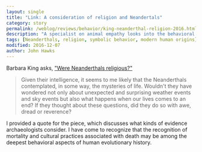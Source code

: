 ```yaml
---
layout: single
title: "Link: A consideration of religion and Neandertals"
category: story
permalink: /weblog/reviews/behavior/king-neanderthal-religion-2016.html
description: "A specialist on animal empathy looks into the behavioral underpinnings of religion."
tags: [Neanderthals, religion, symbolic behavior, modern human origins]
modified: 2016-12-07
author: John Hawks
---
```


Barbara King asks, <a href="http://www.npr.org/sections/13.7/2016/12/07/504650215/were-neanderthals-religious">"Were Neanderthals religious?"</a>

<blockquote>Given their intelligence, it seems to me likely that the Neanderthals contemplated, in some way, the mysteries of life. Wouldn't they have wondered not only about unexpected and surprising weather events and sky events but also what happens when our lives comes to an end? If they thought about these questions, did they do so with awe, dread or reverence?</blockquote>

I provided a quote for the piece, which discusses what kinds of evidence archaeologists consider. I have come to recognize that the recognition of mortality and cultural practices associated with death may be among the deepest behavioral aspects of human evolutionary history.

